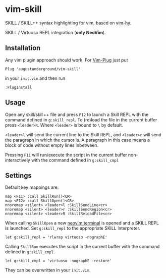 # vim-skill

SKILL / SKILL++ syntax highlighting for vim,
based on [vim-hy](https://github.com/hylang/vim-hy).

SKILL / Virtuoso REPL integration (**only NeoVim**).

## Installation

Any vim plugin approach should work.
For [Vim-Plug](https://github.com/junegunn/vim-plug) just put
```
Plug 'augustunderground/vim-skill'
```
in your `init.vim` and then run
```
:PlugInstall
```

## Usage

Open any skill/skill++ file and press `F12` to launch a Skill REPL
with the command defined in `g:skill_repl`.
To (re)load the file in the current buffer press `<leader>R`.
Where `<leader>` is bound to `\` by default.

`<leader>l` will send the current line to the Skill REPL, and
`<leader>r` will send the paragraph in which the cursor is.
A paragraph in this case means a block of code without empty lines
inbetween.

Pressing `F11` will run/execute the script in the current buffer
non-interactively with the command defined in `g:skill_cmpl`

## Settings

Default key mappings are:

```{vim}
map <F11> :call SkillRun()<CR>
map <F12> :call SkillOpen()<CR>
nnoremap <silent> <leader>l :SkillSendLine<cr>
nnoremap <silent> <leader>r :SkillSendRegion<cr>
nnoremap <silent> <leader>R :SkillReloadFile<cr>
```

When calling `SkillOpen` a new 
[neovim terminal](https://neovim.io/doc/user/nvim_terminal_emulator.html)
is opened and a SKILL REPL is launched.
Set `g:skill_repl` to the appropriate SKILL Interpreter.

```{vim}
let g:skill_repl = 'rlwrap virtuoso -nographE'
```

Calling `SkillRun` executes the script in the current buffer
with the command defined in `g:skill_cmpl`.

```{vim}
let g:skill_cmpl = 'virtuoso -nographE -restore'
```

They can be overwritten in your `init.vim`.
